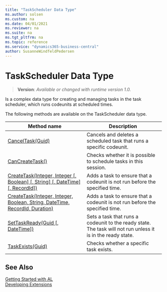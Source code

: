 ```yaml
---
title: "TaskScheduler Data Type"
ms.author: solsen
ms.custom: na
ms.date: 04/01/2021
ms.reviewer: na
ms.suite: na
ms.tgt_pltfrm: na
ms.topic: reference
ms.service: "dynamics365-business-central"
author: SusanneWindfeldPedersen
---
```

[//]: # (START>DO_NOT_EDIT)
[//]: # (IMPORTANT:Do not edit any of the content between here and the END>DO_NOT_EDIT.)
[//]: # (Any modifications should be made in the .xml files in the ModernDev repo.)
# TaskScheduler Data Type
> **Version**: _Available or changed with runtime version 1.0._

Is a complex data type for creating and managing tasks in the task scheduler, which runs codeunits at scheduled times.


The following methods are available on the TaskScheduler data type.


|Method name|Description|
|-----------|-----------|
|[CancelTask(Guid)](taskscheduler-canceltask-method.md)|Cancels and deletes a scheduled task that runs a specific codeunit.|
|[CanCreateTask()](taskscheduler-cancreatetask-method.md)|Checks whether it is possible to schedule tasks in this session.|
|[CreateTask(Integer, Integer [, Boolean] [, String] [, DateTime] [, RecordId])](taskscheduler-createtask-integer-integer-boolean-string-datetime-recordid-method.md)|Adds a task to ensure that a codeunit is not run before the specified time.|
|[CreateTask(Integer, Integer, Boolean, String, DateTime, RecordId, Duration)](taskscheduler-createtask-integer-integer-boolean-string-datetime-recordid-duration-method.md)|Adds a task to ensure that a codeunit is not run before the specified time.|
|[SetTaskReady(Guid [, DateTime])](taskscheduler-settaskready-method.md)|Sets a task that runs a codeunit to the ready state. The task will not run unless it is in the ready state.|
|[TaskExists(Guid)](taskscheduler-taskexists-method.md)|Checks whether a specific task exists.|


[//]: # (IMPORTANT: END>DO_NOT_EDIT)
## See Also  
[Getting Started with AL](../../devenv-get-started.md)  
[Developing Extensions](../../devenv-dev-overview.md)  